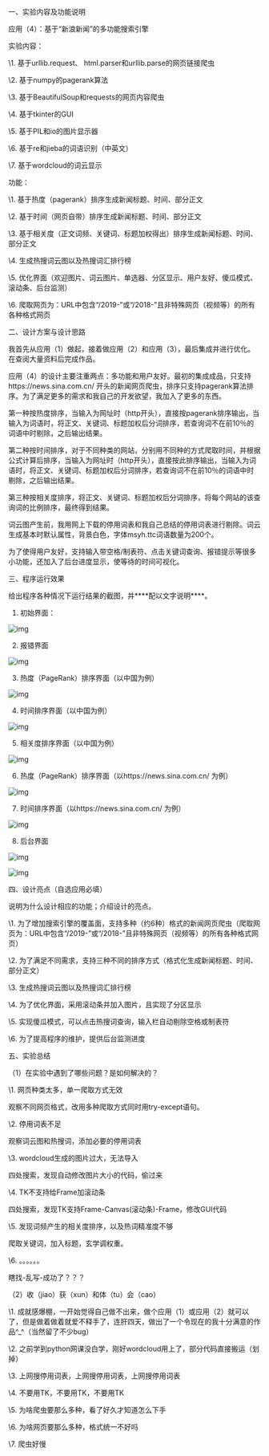 一、实验内容及功能说明

应用（4）：基于“新浪新闻”的多功能搜索引擎

实验内容：

\1. 基于urllib.request、 html.parser和urllib.parse的网页链接爬虫

\2. 基于numpy的pagerank算法

\3. 基于BeautifulSoup和requests的网页内容爬虫

\4. 基于tkinter的GUI

\5. 基于PIL和io的图片显示器

\6. 基于re和jieba的词语识别（中英文）

\7. 基于wordcloud的词云显示

功能：

\1. 基于热度（pagerank）排序生成新闻标题、时间、部分正文

\2. 基于时间（网页自带）排序生成新闻标题、时间、部分正文

\3. 基于相关度（正文词频、关键词、标题加权得出）排序生成新闻标题、时间、部分正文

\4. 生成热搜词云图以及热搜词汇排行榜

\5. 优化界面（欢迎图片、词云图片、单选器、分区显示、用户友好、傻瓜模式、滚动条、后台监测）

\6. 爬取网页为：URL中包含“/2019-”或“/2018-”且非特殊网页（视频等）的所有各种格式网页

二、设计方案与设计思路

​	我首先从应用（1）做起，接着做应用（2）和应用（3），最后集成并进行优化。在查阅大量资料后完成作品。

应用（4）的设计主要注重两点：多功能和用户友好。最初的集成成品，只支持https://news.sina.com.cn/ 开头的新闻网页爬虫，排序只支持pagerank算法排序。为了满足更多的需求和我自己的开发欲望，我加入了更多的东西。

第一种按热度排序，当输入为网址时（http开头），直接按pagerank排序输出，当输入为词语时，将正文、关键词、标题加权后分词排序，若查询词不在前10％的词语中时剔除，之后输出结果。

第二种按时间排序，对于不同种类的网站，分别用不同种的方式爬取时间，并根据公式计算后排序，当输入为网址时（http开头），直接按此排序输出，当输入为词语时，将正文、关键词、标题加权后分词排序，若查询词不在前10％的词语中时剔除，之后输出结果。

第三种按相关度排序，将正文、关键词、标题加权后分词排序，将每个网站的该查询词的比例排序，最终得到结果。

​	词云图产生前，我用网上下载的停用词表和我自己总结的停用词表进行剔除。词云生成基本时默认属性，背景白色，字体msyh.ttc词语数量为200个。

​	为了使得用户友好，支持输入带空格/制表符、点击关键词查询、报错提示等很多小功能，还加入了后台进度显示，使等待的时间可视化。

三、程序运行效果

给出程序各种情况下运行结果的截图，并***\*配以文字说明\****。

1) 初始界面：

![img](https://github.com/dreamguo/Multifunctional_search_engine/blob/main/image/Picture1.png) 

2) 报错界面

![img](https://github.com/dreamguo/Multifunctional_search_engine/blob/main/image/Picture2.png) 

3) 热度（PageRank）排序界面（以中国为例）

![img](https://github.com/dreamguo/Multifunctional_search_engine/blob/main/image/Picture3.png) 

4) 时间排序界面（以中国为例）

![img](https://github.com/dreamguo/Multifunctional_search_engine/blob/main/image/Picture4.png) 

5) 相关度排序界面（以中国为例）

![img](https://github.com/dreamguo/Multifunctional_search_engine/blob/main/image/Picture5.png) 

6) 热度（PageRank）排序界面（以https://news.sina.com.cn/ 为例）

![img](https://github.com/dreamguo/Multifunctional_search_engine/blob/main/image/Picture6.png) 

7) 时间排序界面（以https://news.sina.com.cn/ 为例）

![img](https://github.com/dreamguo/Multifunctional_search_engine/blob/main/image/Picture7.png) 

8) 后台界面

![img](https://github.com/dreamguo/Multifunctional_search_engine/blob/main/image/Picture8.png) 

![img](https://github.com/dreamguo/Multifunctional_search_engine/blob/main/image/Picture9.png) 

四、设计亮点（自选应用必填）

说明为什么设计相应的功能；介绍设计的亮点。

\1. 为了增加搜索引擎的覆盖面，支持多种（约6种）格式的新闻网页爬虫（爬取网页为：URL中包含“/2019-”或“/2018-”且非特殊网页（视频等）的所有各种格式网页）

\2. 为了满足不同需求，支持三种不同的排序方式（格式化生成新闻标题、时间、部分正文）

\3. 生成热搜词云图以及热搜词汇排行榜

\4. 为了优化界面，采用滚动条并加入图片，且实现了分区显示

\5. 实现傻瓜模式，可以点击热搜词查询，输入栏自动剔除空格或制表符

\6. 为了提高程序的维护，提供后台监测进度

五、实验总结

（1）在实验中遇到了哪些问题？是如何解决的？

\1. 网页种类太多，单一爬取方式无效

观察不同网页格式，改用多种爬取方式同时用try-except语句。

\2. 停用词表不足

观察词云图和热搜词，添加必要的停用词表

\3. wordcloud生成的图片过大，无法导入

四处搜索，发现自动修改图片大小的代码，偷过来

\4. TK不支持给Frame加滚动条

四处搜索，发现TK支持Frame-Canvas(滚动条)-Frame，修改GUI代码

\5. 发现词频产生的相关度排序，以及热词精准度不够

爬取关键词，加入标题，玄学调权重。

\6. 。。。。。。

瞎找-乱写-成功了？？？

（2）收（jiao）获（xun）和体（tu）会（cao）

\1. 成就感爆棚，一开始觉得自己做不出来，做个应用（1）或应用（2）就可以了，但是做着做着就爱不释手了，连肝四天，做出了一个令现在的我十分满意的作品^_^（当然留了不少bug）

\2. 之前学到python网课没白学，刚好wordcloud用上了，部分代码直接搬运（划掉）

\3. 上网搜停用词表，上网搜停用词表，上网搜停用词表

\4. 不要用TK，不要用TK，不要用TK

\5. 为啥爬虫要那么多种，看了好久才知道怎么下手

\6. 为啥网页要那么多种，格式统一不好吗

\7. 爬虫好慢
